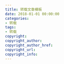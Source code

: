 ```yaml
---
title: 转载文章模板
date: 2018-01-01 00:00:00
categories:
- 转载
tags:
- 转载
copyright:
copyright_author:
copyright_author_href:
copyright_url:
copyright_info:
---
```


